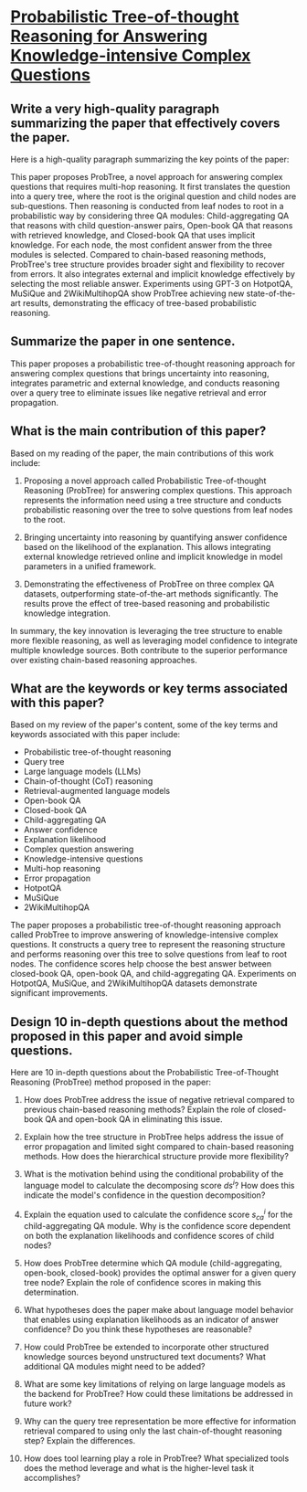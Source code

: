 # [Probabilistic Tree-of-thought Reasoning for Answering   Knowledge-intensive Complex Questions](https://arxiv.org/abs/2311.13982)

## Write a very high-quality paragraph summarizing the paper that effectively covers the paper.

 Here is a high-quality paragraph summarizing the key points of the paper:

This paper proposes ProbTree, a novel approach for answering complex questions that requires multi-hop reasoning. It first translates the question into a query tree, where the root is the original question and child nodes are sub-questions. Then reasoning is conducted from leaf nodes to root in a probabilistic way by considering three QA modules: Child-aggregating QA that reasons with child question-answer pairs, Open-book QA that reasons with retrieved knowledge, and Closed-book QA that uses implicit knowledge. For each node, the most confident answer from the three modules is selected. Compared to chain-based reasoning methods, ProbTree's tree structure provides broader sight and flexibility to recover from errors. It also integrates external and implicit knowledge effectively by selecting the most reliable answer. Experiments using GPT-3 on HotpotQA, MuSiQue and 2WikiMultihopQA show ProbTree achieving new state-of-the-art results, demonstrating the efficacy of tree-based probabilistic reasoning.


## Summarize the paper in one sentence.

 This paper proposes a probabilistic tree-of-thought reasoning approach for answering complex questions that brings uncertainty into reasoning, integrates parametric and external knowledge, and conducts reasoning over a query tree to eliminate issues like negative retrieval and error propagation.


## What is the main contribution of this paper?

 Based on my reading of the paper, the main contributions of this work include:

1) Proposing a novel approach called Probabilistic Tree-of-thought Reasoning (ProbTree) for answering complex questions. This approach represents the information need using a tree structure and conducts probabilistic reasoning over the tree to solve questions from leaf nodes to the root.

2) Bringing uncertainty into reasoning by quantifying answer confidence based on the likelihood of the explanation. This allows integrating external knowledge retrieved online and implicit knowledge in model parameters in a unified framework.

3) Demonstrating the effectiveness of ProbTree on three complex QA datasets, outperforming state-of-the-art methods significantly. The results prove the effect of tree-based reasoning and probabilistic knowledge integration.

In summary, the key innovation is leveraging the tree structure to enable more flexible reasoning, as well as leveraging model confidence to integrate multiple knowledge sources. Both contribute to the superior performance over existing chain-based reasoning approaches.


## What are the keywords or key terms associated with this paper?

 Based on my review of the paper's content, some of the key terms and keywords associated with this paper include:

- Probabilistic tree-of-thought reasoning
- Query tree
- Large language models (LLMs) 
- Chain-of-thought (CoT) reasoning
- Retrieval-augmented language models
- Open-book QA
- Closed-book QA
- Child-aggregating QA
- Answer confidence 
- Explanation likelihood
- Complex question answering
- Knowledge-intensive questions
- Multi-hop reasoning
- Error propagation
- HotpotQA
- MuSiQue
- 2WikiMultihopQA

The paper proposes a probabilistic tree-of-thought reasoning approach called ProbTree to improve answering of knowledge-intensive complex questions. It constructs a query tree to represent the reasoning structure and performs reasoning over this tree to solve questions from leaf to root nodes. The confidence scores help choose the best answer between closed-book QA, open-book QA, and child-aggregating QA. Experiments on HotpotQA, MuSiQue, and 2WikiMultihopQA datasets demonstrate significant improvements.


## Design 10 in-depth questions about the method proposed in this paper and avoid simple questions.

 Here are 10 in-depth questions about the Probabilistic Tree-of-Thought Reasoning (ProbTree) method proposed in the paper:

1. How does ProbTree address the issue of negative retrieval compared to previous chain-based reasoning methods? Explain the role of closed-book QA and open-book QA in eliminating this issue.

2. Explain how the tree structure in ProbTree helps address the issue of error propagation and limited sight compared to chain-based reasoning methods. How does the hierarchical structure provide more flexibility? 

3. What is the motivation behind using the conditional probability of the language model to calculate the decomposing score $ds^i$? How does this indicate the model's confidence in the question decomposition?

4. Explain the equation used to calculate the confidence score $s^i_{ca}$ for the child-aggregating QA module. Why is the confidence score dependent on both the explanation likelihoods and confidence scores of child nodes? 

5. How does ProbTree determine which QA module (child-aggregating, open-book, closed-book) provides the optimal answer for a given query tree node? Explain the role of confidence scores in making this determination.

6. What hypotheses does the paper make about language model behavior that enables using explanation likelihoods as an indicator of answer confidence? Do you think these hypotheses are reasonable?

7. How could ProbTree be extended to incorporate other structured knowledge sources beyond unstructured text documents? What additional QA modules might need to be added?

8. What are some key limitations of relying on large language models as the backend for ProbTree? How could these limitations be addressed in future work? 

9. Why can the query tree representation be more effective for information retrieval compared to using only the last chain-of-thought reasoning step? Explain the differences.  

10. How does tool learning play a role in ProbTree? What specialized tools does the method leverage and what is the higher-level task it accomplishes?
